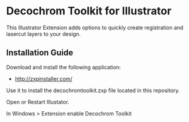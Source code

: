 # Decochrom Toolkit for Illustrator

This Illustrator Extension adds options to quickly create registration and lasercut layers to your design.

Installation Guide
------------------

Download and install the following application:
* http://zxpinstaller.com/

Use it to install the decochromtoolkit.zxp file located in this repository.

Open or Restart Illustator.

In Windows > Extension enable Decochrom Toolkit
